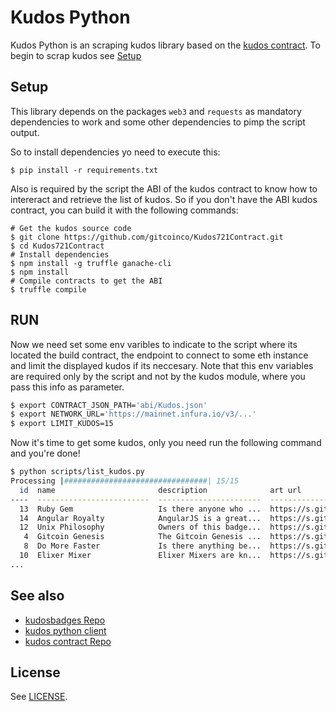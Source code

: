 # Kudos Python

Kudos Python is an scraping kudos library based on the  [kudos contract](https://github.com/gitcoinco/Kudos721Contract).
To begin to scrap kudos see [Setup](#Setup)


## Setup
This library depends on the packages `web3` and `requests` as mandatory dependencies to work and some other dependencies to pimp the script output.

So to install dependencies yo need to execute this:

```
$ pip install -r requirements.txt
```

Also is required by the script the ABI of the kudos contract to know how to intereract and retrieve the list of kudos.
So if you don't have the ABI kudos contract, you can build it with the following commands:

```
# Get the kudos source code
$ git clone https://github.com/gitcoinco/Kudos721Contract.git
$ cd Kudos721Contract
# Install dependencies
$ npm install -g truffle ganache-cli
$ npm install
# Compile contracts to get the ABI
$ truffle compile
```

## RUN

Now we need set some env varibles to indicate to the script where its located the build contract, the endpoint to connect to some eth instance and limit the displayed kudos if its neccesary. Note that this env variables are required only by the script and not by the kudos module, where you pass this info as parameter.


```sh
$ export CONTRACT_JSON_PATH='abi/Kudos.json'
$ export NETWORK_URL='https://mainnet.infura.io/v3/...'
$ export LIMIT_KUDOS=15
```

Now it's time to get some kudos, only you need run the following command and you're done!

```sh
$ python scripts/list_kudos.py 
Processing |################################| 15/15
  id  name                       description              art url
----  -------------------------  -----------------------  ---------------------------------
  13  Ruby Gem                   Is there anyone who ...  https://s.gitcoin.co/static/v2...
  14  Angular Royalty            AngularJS is a great...  https://s.gitcoin.co/static/v2...
  12  Unix Philosophy            Owners of this badge...  https://s.gitcoin.co/static/v2...
   4  Gitcoin Genesis            The Gitcoin Genesis ...  https://s.gitcoin.co/static/v2...
   8  Do More Faster             Is there anything be...  https://s.gitcoin.co/static/v2...
  10  Elixer Mixer               Elixer Mixers are kn...  https://s.gitcoin.co/static/v2...
...
```
## See also

- [kudosbadges Repo](https://github.com/gitcoinco/kudosbadges)
- [kudos python client](https://github.com/OpenKudos/python_client)
- [kudos contract Repo](https://github.com/gitcoinco/Kudos721Contract)


## License

See [LICENSE](LICENSE).
